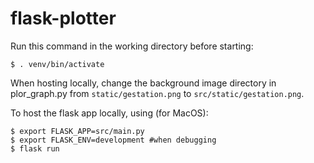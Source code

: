 # flask-plotter

Run this command in the working directory before starting:
```
$ . venv/bin/activate
```

When hosting locally, change the background image directory in plor_graph.py from `static/gestation.png` to `src/static/gestation.png`.

To host the flask app locally, using (for MacOS):
```
$ export FLASK_APP=src/main.py
$ export FLASK_ENV=development #when debugging
$ flask run
```
